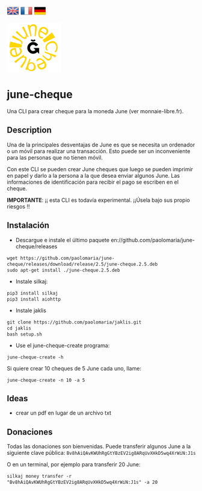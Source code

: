 [<img src="https://github.com/paolomaria/june-cheque-app/raw/main/www/img/flag-gb.png">](README.md) [<img src="https://github.com/paolomaria/june-cheque-app/raw/main/www/img/flag-fr.png">](README_fr.md) [<img src="https://github.com/paolomaria/june-cheque-app/raw/main/www/img/flag-de.png">](README_de.md)


![June Cheque logo](https://github.com/paolomaria/june-cheque-app/raw/main/www/img/logo_144px.png)

# june-cheque

Una CLI para crear cheque para la moneda June (ver monnaie-libre.fr). 

## Description

Una de la principales desventajas de June es que se necesita un ordenador o un móvil para realizar una transacción. Esto puede ser un inconveniente para las personas que no tienen móvil.   

Con este CLI se pueden crear June cheques que luego se pueden imprimir en papel y darlo a la persona a la que desea enviar algunos June. Las informaciones de identificación para recibir el pago se escriben en el cheque.

**IMPORTANTE**: ¡¡ esta CLI es todavía experimental. ¡¡Úsela bajo sus propio riesgos !!

## Instalación

 - Descargue e instale el último paquete en://github.com/paolomaria/june-cheque/releases
 ```
wget https://github.com/paolomaria/june-cheque/releases/download/release/2.5/june-cheque.2.5.deb
sudo apt-get install ./june-cheque.2.5.deb
 ```
 
 - Instale silkaj:
 ```
 pip3 install silkaj
 pip3 install aiohttp
 ```
  - Instale jaklis
```
git clone https://github.com/paolomaria/jaklis.git
cd jaklis
bash setup.sh
```
 - Use el june-cheque-create programa:
```
june-cheque-create -h
```

Si quiere crear 10 cheques de 5 June cada uno, llame:
```
june-cheque-create -n 10 -a 5
```

## Ideas

 - crear un pdf en lugar de un archivo txt
 
 
## Donaciones

Todas las donaciones son bienvenidas. Puede transferir algunos June a la siguiente clave pública: `Bv8hAiQAvKWUhRgGtYBzEV2ig8ARqUvXHkD5wq4XrWiN:J1s`

O en un terminal, por ejemplo para transferir 20 June:
```
silkaj money transfer -r "Bv8hAiQAvKWUhRgGtYBzEV2ig8ARqUvXHkD5wq4XrWiN:J1s" -a 20
```

